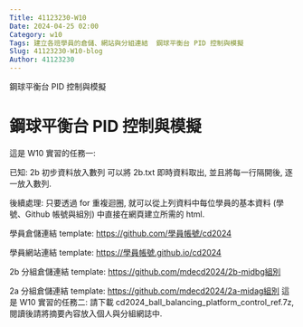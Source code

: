 ```yaml
---
Title: 41123230-W10 
Date: 2024-04-25 02:00
Category: w10
Tags: 建立各班學員的倉儲、網站與分組連結  鋼球平衡台 PID 控制與模擬
Slug: 41123230-W10-blog
Author: 41123230
---
```


鋼球平衡台 PID 控制與模擬

<!-- PELICAN_END_SUMMARY -->
# 鋼球平衡台 PID 控制與模擬

這是 W10 實習的任務一:

已知: 2b 初步資料放入數列 可以將 2b.txt 即時資料取出, 並且將每一行隔開後, 逐一放入數列.

後續處理: 只要透過 for 重複迴圈, 就可以從上列資料中每位學員的基本資料 (學號、Github 帳號與組別) 中直接在網頁建立所需的 html.

學員倉儲連結 template: https://github.com/學員帳號/cd2024

學員網站連結 template: https://學員帳號.github.io/cd2024

2b 分組倉儲連結 template: https://github.com/mdecd2024/2b-midbg組別

2a 分組倉儲連結 template: https://github.com/mdecd2024/2a-midag組別
這是 W10 實習的任務二:
請下載 cd2024_ball_balancing_platform_control_ref.7z, 閱讀後請將摘要內容放入個人與分組網誌中.